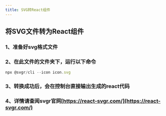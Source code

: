 ```yaml
---
title: SVG转React组件
---
```


## 将SVG文件转为React组件

### 1、准备好svg格式文件

### 2、在此文件的文件夹下，运行以下命令

```typescript
npx @svgr/cli --icon icon.svg
```

### 3、转换成功后，会在控制台直接输出生成的react代码

### 4、详情请查阅svgr官网[https://react-svgr.com/](https://react-svgr.com/)

